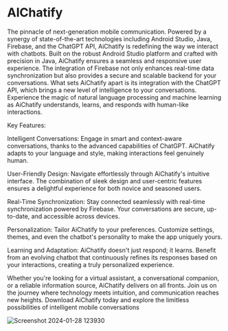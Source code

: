 # AIChatify
The pinnacle of next-generation mobile communication. Powered by a synergy of state-of-the-art technologies including Android Studio, Java, Firebase, and the ChatGPT API, AiChatify is redefining the way we interact with chatbots.
Built on the robust Android Studio platform and crafted with precision in Java, AiChatify ensures a seamless and responsive user experience. The integration of Firebase not only enhances real-time data synchronization but also provides a secure and scalable backend for your conversations.
What sets AiChatify apart is its integration with the ChatGPT API, which brings a new level of intelligence to your conversations. Experience the magic of natural language processing and machine learning as AiChatify understands, learns, and responds with human-like interactions.

Key Features:

Intelligent Conversations: Engage in smart and context-aware conversations, thanks to the advanced capabilities of ChatGPT. AiChatify adapts to your language and style, making interactions feel genuinely human.

User-Friendly Design: Navigate effortlessly through AiChatify's intuitive interface. The combination of sleek design and user-centric features ensures a delightful experience for both novice and seasoned users.

Real-Time Synchronization: Stay connected seamlessly with real-time synchronization powered by Firebase. Your conversations are secure, up-to-date, and accessible across devices.

Personalization: Tailor AiChatify to your preferences. Customize settings, themes, and even the chatbot's personality to make the app uniquely yours.

Learning and Adaptation: AiChatify doesn't just respond; it learns. Benefit from an evolving chatbot that continuously refines its responses based on your interactions, creating a truly personalized experience.

Whether you're looking for a virtual assistant, a conversational companion, or a reliable information source, AiChatify delivers on all fronts. Join us on the journey where technology meets intuition, and communication reaches new heights. Download AiChatify today and explore the limitless possibilities of intelligent mobile conversations

![Screenshot 2024-01-28 123930](https://github.com/pasindu-2002/AIChatify/assets/87941322/28e0a3d3-c246-4d0a-a9ab-909438f84dd9)
